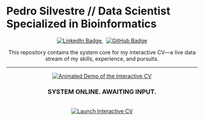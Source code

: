 # Pedro Silvestre // Data Scientist Specialized in Bioinformatics

<p align="center">
  <!-- 🚨 IMPORTANT: Update this link with your actual LinkedIn profile URL! -->
  <a href="https://www.linkedin.com/in/your-linkedin-profile/" target="_blank">
    <img src="https://img.shields.io/badge/LinkedIn-0077B5?style=for-the-badge&logo=linkedin&logoColor=white" alt="LinkedIn Badge">
  </a>
   
  <a href="https://github.com/pedrosilvest" target="_blank">
    <img src="https://img.shields.io/badge/GitHub-181717?style=for-the-badge&logo=github&logoColor=white" alt="GitHub Badge">
  </a>
</p>

<p align="center">
  This repository contains the system core for my interactive CV—a live data stream of my skills, experience, and pursuits.
</p>

---

<p align="center">
  <a href="https://pedrosilvest.github.io/awesome_cv/cv.html" target="_blank">
    <img src="https://media1.tenor.com/m/L-o8k3lOEEYAAAAd/cyberpunk-reset.gif" alt="Animated Demo of the Interactive CV">
  </a>
</p>

<div align="center">
  <h3>SYSTEM ONLINE. AWAITING INPUT.</h3>
  <br>
  <a href="https://pedrosilvest.github.io/awesome_cv/cv.html" target="_blank">
    <img src="https://img.shields.io/badge/LAUNCH INTERFACE-►-0a192f?style=for-the-badge&logoColor=white&labelColor=0a192f&color=64ffda" alt="Launch Interactive CV">
  </a>
</div>

<br>

